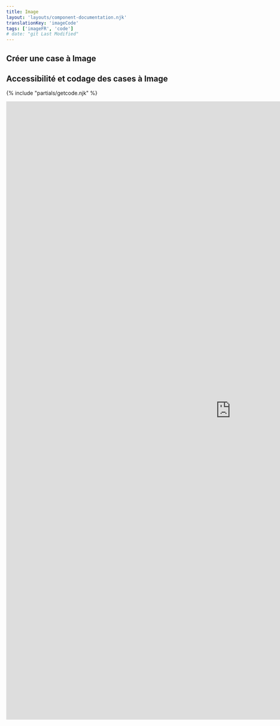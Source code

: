 ```yaml
---
title: Image
layout: 'layouts/component-documentation.njk'
translationKey: 'imageCode'
tags: ['imageFR', 'code']
# date: "git Last Modified"
---
```


## Créer une case à Image

## Accessibilité et codage des cases à Image

{% include "partials/getcode.njk" %}

<iframe
  title="iframeTitle"
  src="https://cds-snc.github.io/gcds-components/iframe.html?viewMode=docs&demo=true&singleStory=true&id=components-image--events-properties"
  width="1200"
  height="1650"
  style="display: block; margin: 0 auto;"
  frameBorder="0"
  allow="clipboard-write"
></iframe>
